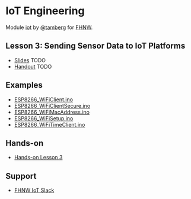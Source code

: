 # IoT Engineering
Module [iot](https://www.fhnw.ch/de/studium/module/9280188) by [@tamberg](https://twitter.com/tamberg) for [FHNW](https://www.fhnw.ch/).

## Lesson 3: Sending Sensor Data to IoT Platforms
- [Slides](http://www.tamberg.org/fhnw/2019/IoT03SensorDataPlatforms.pdf) TODO
- [Handout](http://www.tamberg.org/fhnw/2019/IoT03SensorDataPlatformsHandout.pdf) TODO

## Examples
- [ESP8266_WiFiClient.ino](Arduino/ESP8266_WiFiClient/ESP8266_WiFiClient.ino)
- [ESP8266_WiFiClientSecure.ino](Arduino/ESP8266_WiFiClientSecure/ESP8266_WiFiClientSecure.ino)
- [ESP8266_WiFiMacAddress.ino](Arduino/ESP8266_WiFiMacAddress/ESP8266_WiFiMacAddress.ino)
- [ESP8266_WiFiSetup.ino](Arduino/ESP8266_WiFiSetup/ESP8266_WiFiSetup.ino)
- [ESP8266_WiFiTimeClient.ino](Arduino/ESP8266_WiFiTimeClient/ESP8266_WiFiTimeClient.ino)

## Hands-on
- [Hands-on Lesson 3](../../../../fhnw-iot-work-03/blob/master/README.md)

## Support
- [FHNW IoT Slack](https://fhnw-iot.slack.com/)
